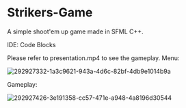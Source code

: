 # Strikers-Game
A simple shoot'em up game made in SFML C++.

IDE: Code Blocks

Please refer to presentation.mp4 to see the gameplay.
Menu:

![292927332-1a3c9621-943a-4d6c-82bf-4db9e1014b9a](https://github.com/MaciejSpo/SFML-Shoot-em-up-game/assets/148622524/c82047b9-9233-4f76-8b79-dda124ada6e7)


Gameplay:

![292927426-3e191358-cc57-471e-a948-4a8196d30544](https://github.com/MaciejSpo/SFML-Shoot-em-up-game/assets/148622524/eecb73a7-6a93-4d0f-8dd5-e859dd58d8ab)

